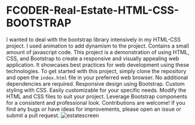 # FCODER-Real-Estate-HTML-CSS-BOOTSTRAP
I wanted to deal with the bootstrap library intensively in my HTML-CSS project.
I used animation to add dynamism to the project.
Contains a small amount of javascript code.
This project is a demonstration of using HTML, CSS, and Bootstrap to create a responsive and visually appealing
web application. It showcases best practices for web development using these technologies.
To get started with this project, simply clone the repository and open the `index.html` file in your preferred
web browser. No additional dependencies are required.
Responsive design using Bootstrap.
Custom styling with CSS.
Easily customizable for your specific needs.
Modify the HTML and CSS files to suit your project. Leverage Bootstrap components for a consistent and professional look.
Contributions are welcome! If you find any bugs or have ideas for improvements, please open an issue or submit a pull request.
![estatescreen](https://github.com/SercanErpolat/FCODER-Real-Estate-HTML-CSS-BOOTSTRAP/assets/110222359/b01abcf7-c050-42ac-a7d8-478bcbaed5fb)
